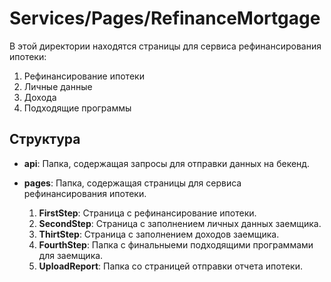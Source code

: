 # Services/Pages/RefinanceMortgage

В этой директории находятся страницы для сервиса рефинансирования ипотеки:

1. Рефинансирование ипотеки
2. Личные данные
3. Дохода
4. Подходящие программы

## Структура

- **api**: Папка, содержащая запросы для отправки данных на бекенд.

- **pages**: Папка, содержащая страницы для сервиса рефинансирования ипотеки.
  1. **FirstStep**: Страница с рефинансирование ипотеки.
  2. **SecondStep**: Страница с заполнением личных данных заемщика.
  3. **ThirtStep**: Страница с заполнением доходов заемщика.
  4. **FourthStep**: Папка с финальныеми подходящими программами для заемщика.
  5. **UploadReport**: Папка со страницей отправки отчета ипотеки.
